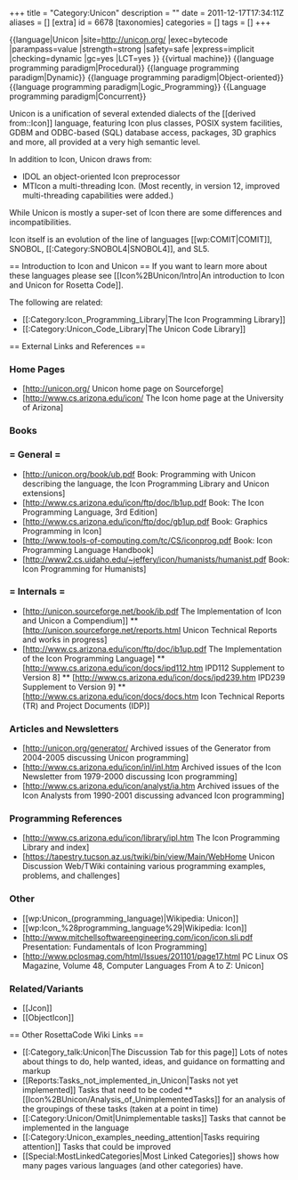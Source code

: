 +++
title = "Category:Unicon"
description = ""
date = 2011-12-17T17:34:11Z
aliases = []
[extra]
id = 6678
[taxonomies]
categories = []
tags = []
+++

{{language|Unicon
|site=http://unicon.org/
|exec=bytecode
|parampass=value
|strength=strong
|safety=safe
|express=implicit
|checking=dynamic
|gc=yes
|LCT=yes
}}
{{virtual machine}}
{{language programming paradigm|Procedural}}
{{language programming paradigm|Dynamic}}
{{language programming paradigm|Object-oriented}}
{{language programming paradigm|Logic_Programming}}
{{Language programming paradigm|Concurrent}}

Unicon is a unification of several extended dialects of the [[derived from::Icon]] language, featuring Icon plus classes, POSIX system facilities, GDBM and ODBC-based (SQL) database access, packages, 3D graphics and more, all provided at a very high semantic level.  

In addition to Icon, Unicon draws from:
* IDOL an object-oriented Icon preprocessor
* MTIcon a multi-threading Icon. (Most recently, in version 12, improved multi-threading capabilities were added.)

While Unicon is mostly a super-set of Icon there are some differences and incompatibilities.

Icon itself is an evolution of the line of languages [[wp:COMIT|COMIT]], SNOBOL, [[:Category:SNOBOL4|SNOBOL4]], and SL5.

== Introduction to Icon and Unicon ==
If you want to learn more about these languages please see [[Icon%2BUnicon/Intro|An introduction to Icon and Unicon for Rosetta Code]].

The following are related:
* [[:Category:Icon_Programming_Library|The Icon Programming Library]]
* [[:Category:Unicon_Code_Library|The Unicon Code Library]]

== External Links and References ==

###  Home Pages 

* [http://unicon.org/ Unicon home page on Sourceforge]
* [http://www.cs.arizona.edu/icon/ The Icon home page at the University of Arizona]


###  Books 


### = General =

* [http://unicon.org/book/ub.pdf Book: Programming with Unicon describing the language, the Icon Programming Library and Unicon extensions]
* [http://www.cs.arizona.edu/icon/ftp/doc/lb1up.pdf Book: The Icon Programming Language, 3rd Edition]
* [http://www.cs.arizona.edu/icon/ftp/doc/gb1up.pdf Book: Graphics Programming in Icon] 
* [http://www.tools-of-computing.com/tc/CS/iconprog.pdf Book: Icon Programming Language Handbook]
* [http://www2.cs.uidaho.edu/~jeffery/icon/humanists/humanist.pdf Book: Icon Programming for Humanists]


### = Internals =

* [http://unicon.sourceforge.net/book/ib.pdf The Implementation of Icon and Unicon a Compendium]]
** [http://unicon.sourceforge.net/reports.html Unicon Technical Reports and works in progress]
* [http://www.cs.arizona.edu/icon/ftp/doc/ib1up.pdf The Implementation of the Icon Programming Language]
** [http://www.cs.arizona.edu/icon/docs/ipd112.htm IPD112 Supplement to Version 8]
** [http://www.cs.arizona.edu/icon/docs/ipd239.htm IPD239 Supplement to Version 9]
** [http://www.cs.arizona.edu/icon/docs/docs.htm Icon Technical Reports (TR) and Project Documents (IDP)]


###  Articles and Newsletters 

* [http://unicon.org/generator/ Archived issues of the Generator from 2004-2005 discussing Unicon programming]
* [http://www.cs.arizona.edu/icon/inl/inl.htm Archived issues of the Icon Newsletter from 1979-2000 discussing Icon programming]
* [http://www.cs.arizona.edu/icon/analyst/ia.htm Archived issues of the Icon Analysts from 1990-2001 discussing advanced Icon programming]


###  Programming References 

* [http://www.cs.arizona.edu/icon/library/ipl.htm The Icon Programming Library and index]
* [https://tapestry.tucson.az.us/twiki/bin/view/Main/WebHome Unicon Discussion Web/TWiki containing various programming examples, problems, and challenges]


###  Other 

* [[wp:Unicon_(programming_language)|Wikipedia: Unicon]]
* [[wp:Icon_%28programming_language%29|Wikipedia: Icon]]
* [http://www.mitchellsoftwareengineering.com/icon/icon.sli.pdf Presentation: Fundamentals of Icon Programming]
* [http://www.pclosmag.com/html/Issues/201101/page17.html PC Linux OS Magazine, Volume 48, Computer Languages From A to Z: Unicon]

### Related/Variants

* [[Jcon]]
* [[ObjectIcon]]

== Other RosettaCode Wiki Links ==
* [[:Category_talk:Unicon|The Discussion Tab for this page]] Lots of notes about things to do, help wanted, ideas, and guidance on formatting and markup
* [[Reports:Tasks_not_implemented_in_Unicon|Tasks not yet implemented]] Tasks that need to be coded
**  [[Icon%2BUnicon/Analysis_of_UnimplementedTasks]] for an analysis of the groupings of these tasks (taken at a point in time) 
* [[:Category:Unicon/Omit|Unimplementable tasks]] Tasks that cannot be implemented in the language
* [[:Category:Unicon_examples_needing_attention|Tasks requiring attention]] Tasks that could be improved
* [[Special:MostLinkedCategories|Most Linked Categories]] shows how many pages various languages (and other categories) have.
